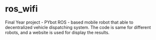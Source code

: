# ros_wifi
Final Year project - PYbot
ROS - based mobile robot that able to decentralized vehicle dispatching system.
The code is same for different robots, and a website is used for display the results.
